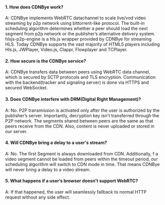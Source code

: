 <h4>1. How does CDNBye work?</h4>
A: CDNBye implements WebRTC datachannel to scale live/vod video streaming 
by p2p network using bittorrent-like protocol. The built-in 
scheduling algorithm determines whether a peer should load the next 
segment from p2p network or the publisher’s alternative delivery system.
hlsjs-p2p-engine is a hls.js wrapper provided by CDNBye for streaming HLS. 
Today CDNBye supports the vast majority of HTML5 players including Hls.js, 
JWPlayer, Video.js, Clappr, Flowplayer and TCPlayer.

<h4>2. How secure is the CDNBye service?</h4>
A: CDNBye transfers data between peers using WebRTC data channel, 
which is secured by SCTP protocols and TLS encryption. Communication 
with the backend(tracker and signaling server) is done via HTTPS and 
secured WebSocket.

<h4>3. Does CDNBye interfere with DRM(Digital Right Management)?</h4>
A: No. P2P transmission is activated only after the user is authorized 
by the publisher’s server. Importantly, decryption key isn't transferred 
through the P2P network. The segments shared between peers are the same as 
that peers receive from the CDN. Also, content is never uploaded or stored 
 in our server.
 
<h4>4. Will CDNBye bring a delay to a user's stream?</h4>
A: No. The first Segment is always downloaded from CDN. Additionally, 
f a video segment cannot be loaded from peers within the timeout period, 
our scheduling algorithm will switch to CDN mode in time. That means CDNBye
will never bring a delay to a video stream.

<h4>5. What happens if a user‘s browser doesn't support WebRTC?</h4>
A: If that happened, the user will seamlessly fallback to normal HTTP request 
without any side effect.


